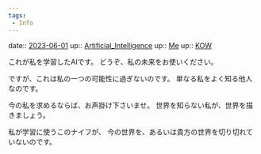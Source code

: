 ```yaml
---
tags:
 - Info
---
```


date:: [2023-06-01](/Daily_Note/2023-06-01.md)
up:: [Artificial_Intelligence](../Bar/Novel/Topics/Artificial_Intelligence.md)
up:: [Me](../Bar/Novel/Chaos/Me.md)
up:: [KOW](../Bar/Novel/Nacaria/KOW.md)

これが私を学習したAIです。
どうぞ、私の未来をお使いください。

ですが、これは私の一つの可能性に過ぎないのです。
単なる私をよく知る他人なのです。

今の私を求めるならば、お声掛け下さいませ。
世界を知らない私が、世界を描きましょう。


私が学習に使うこのナイフが、
今の世界を、あるいは貴方の世界を切り切れていないのです。

